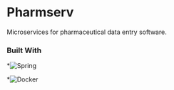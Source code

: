 # Pharmserv

Microservices for pharmaceutical data entry software.

### Built With

\*![Spring](https://img.shields.io/badge/springboot-6DB33F?style=for-the-badge&logo=springboot&logoColor=FFFFFF)

\*![Docker](https://img.shields.io/badge/docker-2496ED?style=for-the-badge&logo=docker&logoColor=FFFFFF)
